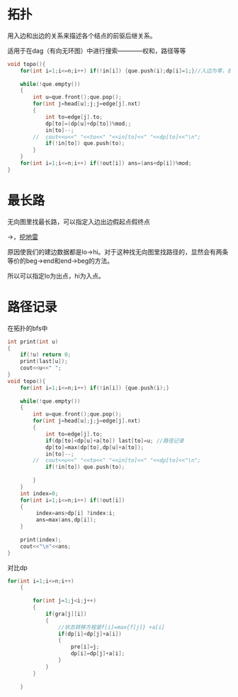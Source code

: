 # 拓扑

用入边和出边的关系来描述各个结点的前驱后继关系。

适用于在dag（有向无环图）中进行搜索————权和，路径等等

~~~C++
void topo(){
	for(int i=1;i<=n;i++) if(!in[i]) {que.push(i);dp[i]=1;}//入边为零，表示生产者，是topo起点
	
	while(!que.empty())
	{
		int u=que.front();que.pop();
		for(int j=head[u];j;j=edge[j].nxt)
		{
			int to=edge[j].to;
			dp[to]=(dp[u]+dp[to])%mod;;
			in[to]--;
		//	cout<<u<<" "<<to<<" "<<in[to]<<" "<<dp[to]<<"\n"; 
			if(!in[to]) que.push(to);
		}
	} 
	for(int i=1;i<=n;i++) if(!out[i]) ans=(ans+dp[i])%mod;
}
~~~

# 最长路

无向图里找最长路，可以指定入边出边假起点假终点

→，[挖地雷](https://www.luogu.com.cn/problem/P2196)

原因使我们的建边数据都是lo→hi。对于这种找无向图里找路径的，显然会有两条等价的beg→end和end→beg的方法。

所以可以指定lo为出点，hi为入点。

# 路径记录

在拓扑的bfs中

~~~C++
int print(int u)
{
	if(!u) return 0;
	print(last[u]);
	cout<<u<<" ";
}
void topo(){
	for(int i=1;i<=n;i++) if(!in[i]) {que.push(i);}
	
	while(!que.empty())
	{
		int u=que.front();que.pop();
		for(int j=head[u];j;j=edge[j].nxt)
		{
			int to=edge[j].to;
			if(dp[to]<dp[u]+a[to]) last[to]=u; //路径记录 
			dp[to]=max(dp[to],dp[u]+a[to]);
			in[to]--;
		//	cout<<u<<" "<<to<<" "<<in[to]<<" "<<dp[to]<<"\n"; 
			if(!in[to]) que.push(to);
			
		}
	} 
	int index=0;
	for(int i=1;i<=n;i++) if(!out[i])
	{
	  	 index=ans>dp[i] ?index:i;
		 ans=max(ans,dp[i]);		 
	}
    
    print(index);
	cout<<"\n"<<ans;
}
~~~

对比dp

~~~C++
for(int i=1;i<=n;i++)
	{
		
		for(int j=1;j<i;j++)
		{
			if(gra[j][i])
			{
				//状态转移方程是f[i]=max{f[j]} +a[i]  
				if(dp[i]<dp[j]+a[i])
				{
					pre[i]=j;
					dp[i]=dp[j]+a[i];
				}
			}
		}
	
	}
~~~

